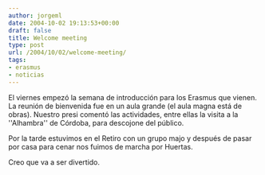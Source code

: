 ```yaml
---
author: jorgeml
date: 2004-10-02 19:13:53+00:00
draft: false
title: Welcome meeting
type: post
url: /2004/10/02/welcome-meeting/
tags:
- erasmus
- noticias
---
```


El viernes empezó la semana de introducción para los Erasmus que vienen. La reunión de bienvenida fue en un aula grande (el aula magna está de obras). Nuestro presi comentó las actividades, entre ellas la visita a la ''Alhambra'' de Córdoba, para descojone del público.

Por la tarde estuvimos en el Retiro con un grupo majo y después de pasar por casa para cenar nos fuimos de marcha por  Huertas.

Creo que va a ser divertido.
